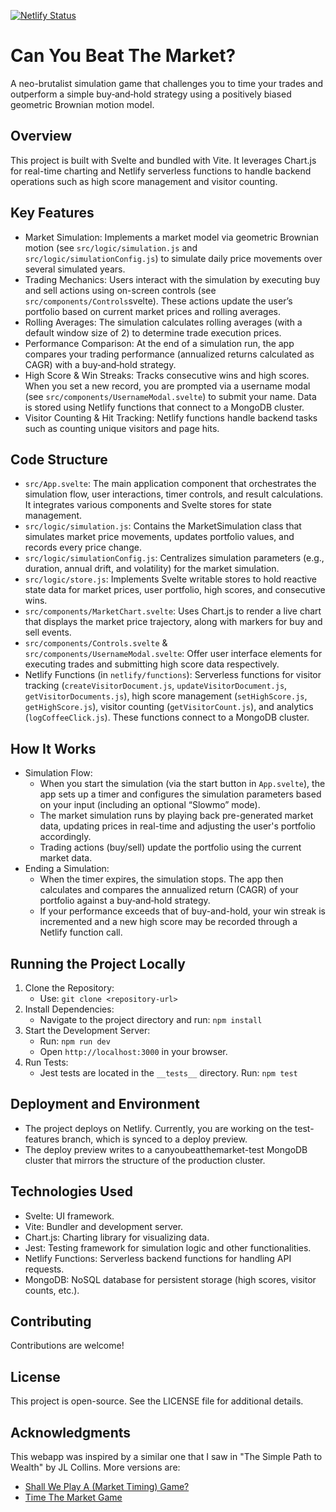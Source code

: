 [![Netlify Status](https://api.netlify.com/api/v1/badges/fb0513ca-dddd-4891-a9a2-934b0ce4f56b/deploy-status)](https://app.netlify.com/sites/canyoubeatthemarket/deploys)

# Can You Beat The Market?
A neo-brutalist simulation game that challenges you to time your trades and outperform a simple buy‐and‐hold strategy using a positively biased geometric Brownian motion model.

## Overview
This project is built with Svelte and bundled with Vite. It leverages Chart.js for real-time charting and Netlify serverless functions to handle backend operations such as high score management and visitor counting.

## Key Features
- Market Simulation: Implements a market model via geometric Brownian motion (see ```src/logic/simulation.js``` and ```src/logic/simulationConfig.js```) to simulate daily price movements over several simulated years.
- Trading Mechanics: Users interact with the simulation by executing buy and sell actions using on-screen controls (see ```src/components/Controls```svelte). These actions update the user’s portfolio based on current market prices and rolling averages.
- Rolling Averages: The simulation calculates rolling averages (with a default window size of 2) to determine trade execution prices.
- Performance Comparison: At the end of a simulation run, the app compares your trading performance (annualized returns calculated as CAGR) with a buy‐and‐hold strategy.
- High Score & Win Streaks: Tracks consecutive wins and high scores. When you set a new record, you are prompted via a username modal (see ```src/components/UsernameModal.svelte```) to submit your name. Data is stored using Netlify functions that connect to a MongoDB cluster.
- Visitor Counting & Hit Tracking: Netlify functions handle backend tasks such as counting unique visitors and page hits.

## Code Structure
- ```src/App.svelte```: The main application component that orchestrates the simulation flow, user interactions, timer controls, and result calculations. It integrates various components and Svelte stores for state management.
- ```src/logic/simulation.js```: Contains the MarketSimulation class that simulates market price movements, updates portfolio values, and records every price change.
- ```src/logic/simulationConfig.js```: Centralizes simulation parameters (e.g., duration, annual drift, and volatility) for the market simulation.
- ```src/logic/store.js```: Implements Svelte writable stores to hold reactive state data for market prices, user portfolio, high scores, and consecutive wins.
- ```src/components/MarketChart.svelte```: Uses Chart.js to render a live chart that displays the market price trajectory, along with markers for buy and sell events.
- ```src/components/Controls.svelte``` & ```src/components/UsernameModal.svelte```: Offer user interface elements for executing trades and submitting high score data respectively.
- Netlify Functions (in ```netlify/functions```): Serverless functions for visitor tracking (```createVisitorDocument.js```, ```updateVisitorDocument.js```, ```getVisitorDocuments.js```), high score management (```setHighScore.js```, ```getHighScore.js```), visitor counting (```getVisitorCount.js```), and analytics (```logCoffeeClick.js```). These functions connect to a MongoDB cluster.

## How It Works
- Simulation Flow:
  - When you start the simulation (via the start button in ```App.svelte```), the app sets up a timer and configures the simulation parameters based on your input (including an optional “Slowmo” mode).
  - The market simulation runs by playing back pre-generated market data, updating prices in real-time and adjusting the user's portfolio accordingly.
  - Trading actions (buy/sell) update the portfolio using the current market data.
- Ending a Simulation:
  - When the timer expires, the simulation stops. The app then calculates and compares the annualized return (CAGR) of your portfolio against a buy‐and‐hold strategy.
  - If your performance exceeds that of buy-and-hold, your win streak is incremented and a new high score may be recorded through a Netlify function call.

## Running the Project Locally
1. Clone the Repository:
   - Use: ```git clone <repository-url>```
2. Install Dependencies:
   - Navigate to the project directory and run: ```npm install```
3. Start the Development Server:
   - Run: ```npm run dev```
   - Open ```http://localhost:3000``` in your browser.
4. Run Tests:
   - Jest tests are located in the ```__tests__``` directory. Run: ```npm test```

## Deployment and Environment
- The project deploys on Netlify. Currently, you are working on the test-features branch, which is synced to a deploy preview. 
- The deploy preview writes to a canyoubeatthemarket-test MongoDB cluster that mirrors the structure of the production cluster.

## Technologies Used
- Svelte: UI framework. 
- Vite: Bundler and development server. 
- Chart.js: Charting library for visualizing data. 
- Jest: Testing framework for simulation logic and other functionalities. 
- Netlify Functions: Serverless backend functions for handling API requests. 
- MongoDB: NoSQL database for persistent storage (high scores, visitor counts, etc.).

## Contributing
Contributions are welcome!

## License
This project is open-source. See the LICENSE file for additional details.

## Acknowledgments
This webapp was inspired by a similar one that I saw in "The Simple Path to Wealth" by JL Collins. More versions are:
- [Shall We Play A (Market Timing) Game?](https://engaging-data.com/market-timing-game/)
- [Time The Market Game](https://www.personalfinanceclub.com/time-the-market-game/)
